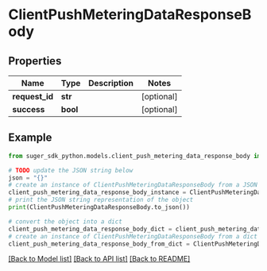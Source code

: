 # ClientPushMeteringDataResponseBody


## Properties

Name | Type | Description | Notes
------------ | ------------- | ------------- | -------------
**request_id** | **str** |  | [optional] 
**success** | **bool** |  | [optional] 

## Example

```python
from suger_sdk_python.models.client_push_metering_data_response_body import ClientPushMeteringDataResponseBody

# TODO update the JSON string below
json = "{}"
# create an instance of ClientPushMeteringDataResponseBody from a JSON string
client_push_metering_data_response_body_instance = ClientPushMeteringDataResponseBody.from_json(json)
# print the JSON string representation of the object
print(ClientPushMeteringDataResponseBody.to_json())

# convert the object into a dict
client_push_metering_data_response_body_dict = client_push_metering_data_response_body_instance.to_dict()
# create an instance of ClientPushMeteringDataResponseBody from a dict
client_push_metering_data_response_body_from_dict = ClientPushMeteringDataResponseBody.from_dict(client_push_metering_data_response_body_dict)
```
[[Back to Model list]](../README.md#documentation-for-models) [[Back to API list]](../README.md#documentation-for-api-endpoints) [[Back to README]](../README.md)


